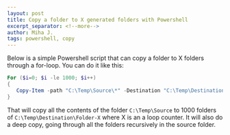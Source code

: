 ```yaml
---
layout: post
title: Copy a folder to X generated folders with Powershell
excerpt_separator: <!--more-->
author: Miha J.
tags: powershell, copy
---
```

<!--more-->
Below is a simple Powershell script that can copy a folder to X folders through a for-loop. You can do it like this:

```powershell
For ($i=0; $i -le 1000; $i++)
{
   Copy-Item -path "C:\Temp\Source\*" -Destination "C:\Temp\Destination\Folder-$($i)" -Force -Recurse
}
```

That will copy all the contents of the folder `C:\Temp\Source` to 1000 folders of `C:\Temp\Destination\Folder-X` where X is an a loop counter.
It will also do a deep copy, going through all the folders recursively in the source folder.
